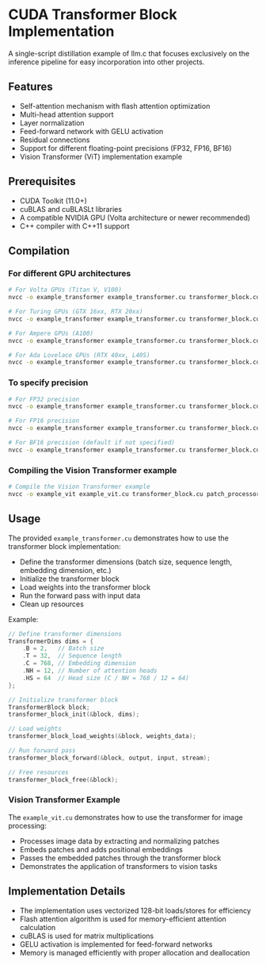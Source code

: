 # CUDA Transformer Block Implementation

A single-script distillation example of llm.c that focuses exclusively on the inference pipeline for easy incorporation into other projects.

## Features

- Self-attention mechanism with flash attention optimization
- Multi-head attention support
- Layer normalization
- Feed-forward network with GELU activation
- Residual connections
- Support for different floating-point precisions (FP32, FP16, BF16)
- Vision Transformer (ViT) implementation example

## Prerequisites

- CUDA Toolkit (11.0+)
- cuBLAS and cuBLASLt libraries
- A compatible NVIDIA GPU (Volta architecture or newer recommended)
- C++ compiler with C++11 support

## Compilation

### For different GPU architectures

```bash
# For Volta GPUs (Titan V, V100)
nvcc -o example_transformer example_transformer.cu transformer_block.cu -lcublas -lcublasLt -arch=compute_70 -code=sm_70

# For Turing GPUs (GTX 16xx, RTX 20xx)
nvcc -o example_transformer example_transformer.cu transformer_block.cu -lcublas -lcublasLt -arch=compute_75 -code=sm_75

# For Ampere GPUs (A100)
nvcc -o example_transformer example_transformer.cu transformer_block.cu -lcublas -lcublasLt -arch=compute_80 -code=sm_80

# For Ada Lovelace GPUs (RTX 40xx, L40S)
nvcc -o example_transformer example_transformer.cu transformer_block.cu -lcublas -lcublasLt -arch=compute_89 -code=sm_89
```

### To specify precision

```bash
# For FP32 precision
nvcc -o example_transformer example_transformer.cu transformer_block.cu -lcublas -lcublasLt -DENABLE_FP32 -arch=compute_89 -code=sm_89

# For FP16 precision
nvcc -o example_transformer example_transformer.cu transformer_block.cu -lcublas -lcublasLt -DENABLE_FP16 -arch=compute_89 -code=sm_89

# For BF16 precision (default if not specified)
nvcc -o example_transformer example_transformer.cu transformer_block.cu -lcublas -lcublasLt -arch=compute_89 -code=sm_89
```

### Compiling the Vision Transformer example

```bash
# Compile the Vision Transformer example
nvcc -o example_vit example_vit.cu transformer_block.cu patch_processor.cu patch_encoder.cu -lcublas -lcublasLt -arch=compute_89 -code=sm_89
```

## Usage

The provided `example_transformer.cu` demonstrates how to use the transformer block implementation:

- Define the transformer dimensions (batch size, sequence length, embedding dimension, etc.)
- Initialize the transformer block
- Load weights into the transformer block
- Run the forward pass with input data
- Clean up resources

Example:
```cpp
// Define transformer dimensions
TransformerDims dims = {
    .B = 2,   // Batch size
    .T = 32,  // Sequence length
    .C = 768, // Embedding dimension
    .NH = 12, // Number of attention heads
    .HS = 64  // Head size (C / NH = 768 / 12 = 64)
};

// Initialize transformer block
TransformerBlock block;
transformer_block_init(&block, dims);

// Load weights
transformer_block_load_weights(&block, weights_data);

// Run forward pass
transformer_block_forward(&block, output, input, stream);

// Free resources
transformer_block_free(&block);
```

### Vision Transformer Example

The `example_vit.cu` demonstrates how to use the transformer for image processing:

- Processes image data by extracting and normalizing patches
- Embeds patches and adds positional embeddings
- Passes the embedded patches through the transformer block
- Demonstrates the application of transformers to vision tasks

## Implementation Details

- The implementation uses vectorized 128-bit loads/stores for efficiency
- Flash attention algorithm is used for memory-efficient attention calculation
- cuBLAS is used for matrix multiplications
- GELU activation is implemented for feed-forward networks
- Memory is managed efficiently with proper allocation and deallocation
